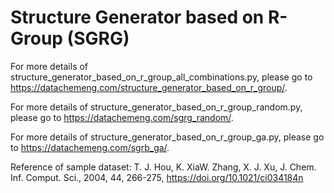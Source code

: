 # Structure Generator based on R-Group (SGRG)

For more details of structure_generator_based_on_r_group_all_combinations.py, please go to https://datachemeng.com/structure_generator_based_on_r_group/.

For more details of structure_generator_based_on_r_group_random.py, please go to https://datachemeng.com/sgrg_random/.

For more details of structure_generator_based_on_r_group_ga.py, please go to https://datachemeng.com/sgrb_ga/.

Reference of sample dataset:
T. J. Hou, K. XiaW. Zhang, X. J. Xu, J. Chem. Inf. Comput. Sci., 2004, 44, 266-275, https://doi.org/10.1021/ci034184n
